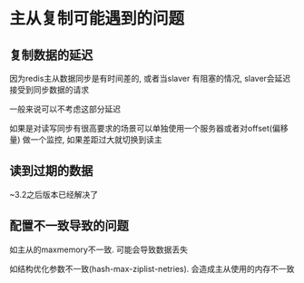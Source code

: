 # 主从复制可能遇到的问题

## 复制数据的延迟

因为redis主从数据同步是有时间差的, 或者当slaver 有阻塞的情况, slaver会延迟接受到同步数据的请求

一般来说可以不考虑这部分延迟

如果是对读写同步有很高要求的场景可以单独使用一个服务器或者对offset(偏移量) 做一个监控, 如果差距过大就切换到读主



## 读到过期的数据

~3.2之后版本已经解决了



## 配置不一致导致的问题

如主从的maxmemory不一致. 可能会导致数据丢失

如结构优化参数不一致(hash-max-ziplist-netries). 会造成主从使用的内存不一致






